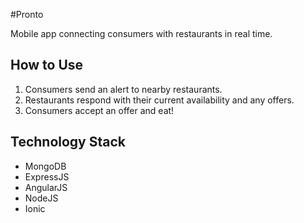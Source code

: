 #Pronto

Mobile app connecting consumers with restaurants in real time.

## How to Use

1. Consumers send an alert to nearby restaurants.
2. Restaurants respond with their current availability and any offers.
3. Consumers accept an offer and eat!

## Technology Stack

- MongoDB
- ExpressJS
- AngularJS
- NodeJS
- Ionic
